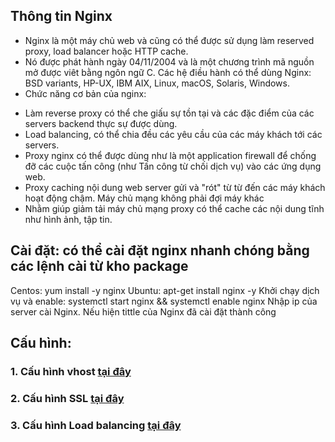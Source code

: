 ## Thông tin Nginx
* Nginx là một máy chủ web và cũng có thể được sử dụng làm reserved proxy, load balancer hoặc HTTP cache. 
* Nó được phát hành ngày 04/11/2004 và là một chương trình mã nguồn mở được viêt bằng ngôn ngữ C. Các hệ điều hành có thể dùng Nginx: BSD variants, HP-UX, IBM AIX, Linux, macOS, Solaris, Windows.
* Chức năng cơ bản của nginx:
+ Làm reverse proxy có thể che giấu sự tồn tại và các đặc điểm của các servers backend thực sự được dùng.
+ Load balancing, có thể chia đều các yêu cầu của các máy khách tới các servers.
+ Proxy nginx có thể được dùng như là một application firewall để chống đỡ các cuộc tấn công (như Tấn công từ chối dịch vụ) vào các ứng dụng web.
+ Proxy caching nội dung web server gửi và "rót" từ từ đến các máy khách hoạt động chậm. Máy chủ mạng không phải đợi máy khác
+ Nhằm giúp giảm tải máy chủ mạng proxy có thể cache các nội dung tĩnh như hình ảnh, tập tin.
## Cài đặt: có thể cài đặt nginx nhanh chóng bằng các lệnh cài từ kho package
Centos: yum install -y nginx
Ubuntu: apt-get install nginx -y
Khởi chạy dịch vụ và enable: systemctl start nginx && systemctl enable nginx
Nhập ip của server cài Nginx. Nếu hiện tittle của Nginx đã cài đặt thành công
## Cấu hình:
### 1. Cấu hình vhost [tại đây](Data/vhost.md)

### 2. Cấu hình SSL [tại đây](Data/SSL.md)

### 3. Cấu hình Load balancing [tại đây](Data/Nginx-LB.md)
